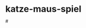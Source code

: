 # katze-maus-spiel
#<!DOCTYPE html>
<html lang="de">
<head>
    <meta charset="UTF-8">
    <meta name="viewport" content="width=device-width, initial-scale=1.0">
    <title>Katzen vs. Maus Spiel</title>
    <style>
        * {
            margin: 0;
            padding: 0;
            box-sizing: border-box;
        }

        body {
            font-family: Arial, sans-serif;
            background-color: #ffc0cb; /* Pinker Hintergrund */
            overflow: hidden; /* Kein Scrollen erlaubt */
        }

        header {
            position: fixed;
            width: 100%;
            background-color: #ff69b4; /* Helleres Pink */
            color: white;
            text-align: center;
            padding: 10px 0;
            z-index: 1000;
        }

        header h1 {
            margin: 0;
        }

        #game-area {
            position: absolute;
            top: 50px; /* Platz für den Header */
            left: 0;
            width: 100%;
            height: calc(100vh - 50px); /* Ganzer Bildschirm abzüglich Header */
        }

        .cat {
            position: absolute;
            width: 50px;
            height: 50px;
            background-color: orange;
            border-radius: 50%;
            display: flex;
            justify-content: center;
            align-items: center;
            font-size: 24px;
            color: #fff;
        }

        .mouse {
            position: absolute;
            width: 30px;
            height: 30px;
            background-color: gray;
            border-radius: 50%;
            display: flex;
            justify-content: center;
            align-items: center;
            font-size: 18px;
            color: #fff;
        }

        footer {
            position: fixed;
            bottom: 0;
            width: 100%;
            background-color: #ff69b4;
            color: white;
            text-align: center;
            padding: 5px 0;
            z-index: 1000;
        }
    </style>
</head>
<body>
    <header>
        <h1>Katzen vs. Maus</h1>
        <p>Steuere die Katze mit den Pfeiltasten, um die Maus zu fangen!</p>
    </header>

    <div id="game-area">
        <div id="cat" class="cat">🐱</div>
        <div id="mouse" class="mouse">🐭</div>
    </div>

    <footer>
        <p>Viel Spaß beim Spielen!</p>
    </footer>

    <script>
        const cat = document.getElementById('cat');
        const mouse = document.getElementById('mouse');
        const gameArea = document.getElementById('game-area');

        let catPosition = { x: 10, y: 10 };
        let mousePosition = { x: 300, y: 200 };

        // Zufällige Mausbewegung
        function moveMouse() {
            mousePosition.x = Math.random() * (gameArea.clientWidth - 30);
            mousePosition.y = Math.random() * (gameArea.clientHeight - 30);
            mouse.style.left = mousePosition.x + 'px';
            mouse.style.top = mousePosition.y + 'px';
        }

        // Bewegung der Katze mit Pfeiltasten
        document.addEventListener('keydown', (event) => {
            const step = 15;
            if (event.key === 'ArrowUp') catPosition.y = Math.max(catPosition.y - step, 0);
            if (event.key === 'ArrowDown') catPosition.y = Math.min(catPosition.y + step, gameArea.clientHeight - 50);
            if (event.key === 'ArrowLeft') catPosition.x = Math.max(catPosition.x - step, 0);
            if (event.key === 'ArrowRight') catPosition.x = Math.min(catPosition.x + step, gameArea.clientWidth - 50);

            cat.style.left = catPosition.x + 'px';
            cat.style.top = catPosition.y + 'px';

            // Prüfen, ob die Katze die Maus gefangen hat
            if (
                catPosition.x < mousePosition.x + 30 &&
                catPosition.x + 50 > mousePosition.x &&
                catPosition.y < mousePosition.y + 30 &&
                catPosition.y + 50 > mousePosition.y
            ) {
                alert('Du hast die Maus gefangen!');
                moveMouse();
            }
        });

        // Starte das Spiel mit einer Mausbewegung alle 2 Sekunden
        setInterval(moveMouse, 2000);
        moveMouse();
    </script>
</body>
</html>

